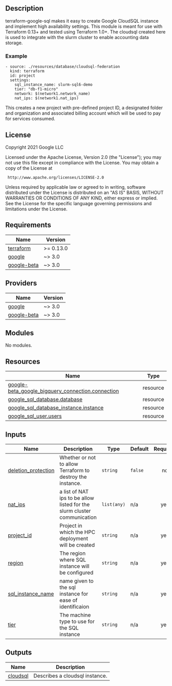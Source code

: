 ## Description
terraform-google-sql makes it easy to create Google CloudSQL instance and implement high availability settings. This module is meant for use with Terraform 0.13+ and tested using Terraform 1.0+. The cloudsql created here is used to integrate with the slurm cluster to enable accounting data storage.

### Example
```
- source: ./resources/database/cloudsql-federation
  kind: terraform
  id: project
  settings:
    sql_instance_name: slurm-sql6-demo
    tier: "db-f1-micro"
    network: $(network1.network_name)
    nat_ips: $(network1.nat_ips)
```
This creates a new project with pre-defined project ID, a designated folder and organization and associated billing account which will be used to pay for services consumed.

## License

<!-- BEGINNING OF PRE-COMMIT-TERRAFORM DOCS HOOK -->
Copyright 2021 Google LLC

Licensed under the Apache License, Version 2.0 (the "License");
you may not use this file except in compliance with the License.
You may obtain a copy of the License at

     http://www.apache.org/licenses/LICENSE-2.0

Unless required by applicable law or agreed to in writing, software
distributed under the License is distributed on an "AS IS" BASIS,
WITHOUT WARRANTIES OR CONDITIONS OF ANY KIND, either express or implied.
See the License for the specific language governing permissions and
limitations under the License.

## Requirements

| Name | Version |
|------|---------|
| <a name="requirement_terraform"></a> [terraform](#requirement\_terraform) | >= 0.13.0 |
| <a name="requirement_google"></a> [google](#requirement\_google) | ~> 3.0 |
| <a name="requirement_google-beta"></a> [google-beta](#requirement\_google-beta) | ~> 3.0 |

## Providers

| Name | Version |
|------|---------|
| <a name="provider_google"></a> [google](#provider\_google) | ~> 3.0 |
| <a name="provider_google-beta"></a> [google-beta](#provider\_google-beta) | ~> 3.0 |

## Modules

No modules.

## Resources

| Name | Type |
|------|------|
| [google-beta_google_bigquery_connection.connection](https://registry.terraform.io/providers/hashicorp/google-beta/latest/docs/resources/google_bigquery_connection) | resource |
| [google_sql_database.database](https://registry.terraform.io/providers/hashicorp/google/latest/docs/resources/sql_database) | resource |
| [google_sql_database_instance.instance](https://registry.terraform.io/providers/hashicorp/google/latest/docs/resources/sql_database_instance) | resource |
| [google_sql_user.users](https://registry.terraform.io/providers/hashicorp/google/latest/docs/resources/sql_user) | resource |

## Inputs

| Name | Description | Type | Default | Required |
|------|-------------|------|---------|:--------:|
| <a name="input_deletion_protection"></a> [deletion\_protection](#input\_deletion\_protection) | Whether or not to allow Terraform to destroy the instance. | `string` | `false` | no |
| <a name="input_nat_ips"></a> [nat\_ips](#input\_nat\_ips) | a list of NAT ips to be allow listed for the slurm cluster communication | `list(any)` | n/a | yes |
| <a name="input_project_id"></a> [project\_id](#input\_project\_id) | Project in which the HPC deployment will be created | `string` | n/a | yes |
| <a name="input_region"></a> [region](#input\_region) | The region where SQL instance will be configured | `string` | n/a | yes |
| <a name="input_sql_instance_name"></a> [sql\_instance\_name](#input\_sql\_instance\_name) | name given to the sql instance for ease of identificaion | `string` | n/a | yes |
| <a name="input_tier"></a> [tier](#input\_tier) | The machine type to use for the SQL instance | `string` | n/a | yes |

## Outputs

| Name | Description |
|------|-------------|
| <a name="output_cloudsql"></a> [cloudsql](#output\_cloudsql) | Describes a cloudsql instance. |
<!-- END OF PRE-COMMIT-TERRAFORM DOCS HOOK -->